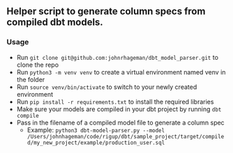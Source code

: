 ## Helper script to generate column specs from compiled dbt models. 

### Usage

* Run `git clone git@github.com:johnrhageman/dbt_model_parser.git` to clone the repo
* Run `python3 -m venv venv` to create a virtual environment named venv in the folder
* Run `source venv/bin/activate` to switch to your newly created environment
* Run `pip install -r requirements.txt` to install the required libraries
* Make sure your models are compiled in your dbt project by running `dbt compile`
* Pass in the filename of a compiled model file to generate a column spec
    * Example: `python3 dbt-model-parser.py --model /Users/johnhageman/code/rigup/dbt/sample_project/target/compiled/my_new_project/example/production_user.sql`